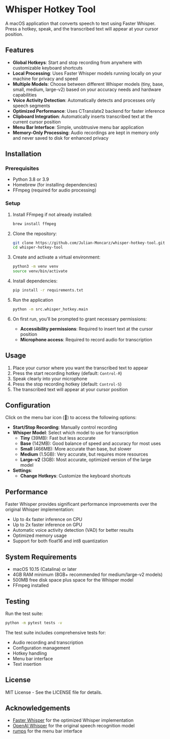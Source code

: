 # Whisper Hotkey Tool

A macOS application that converts speech to text using Faster Whisper. Press a hotkey, speak, and the transcribed text will appear at your cursor position.

## Features

- **Global Hotkeys**: Start and stop recording from anywhere with customizable keyboard shortcuts
- **Local Processing**: Uses Faster Whisper models running locally on your machine for privacy and speed
- **Multiple Models**: Choose between different Whisper models (tiny, base, small, medium, large-v2) based on your accuracy needs and hardware capabilities
- **Voice Activity Detection**: Automatically detects and processes only speech segments
- **Optimized Performance**: Uses CTranslate2 backend for faster inference
- **Clipboard Integration**: Automatically inserts transcribed text at the current cursor position
- **Menu Bar Interface**: Simple, unobtrusive menu bar application
- **Memory-Only Processing**: Audio recordings are kept in memory only and never saved to disk for enhanced privacy

## Installation

### Prerequisites

- Python 3.8 or 3.9
- Homebrew (for installing dependencies)
- FFmpeg (required for audio processing)

### Setup

1. Install FFmpeg if not already installed:
   ```bash
   brew install ffmpeg
   ```

2. Clone the repository:
   ```bash
   git clone https://github.com/Julian-Moncarz/whisper-hotkey-tool.git
   cd whisper-hotkey-tool
   ```

3. Create and activate a virtual environment:
   ```bash
   python3 -m venv venv
   source venv/bin/activate
   ```

4. Install dependencies:
   ```bash
   pip install -r requirements.txt
   ```

5. Run the application
   ```bash
   python -m src.whisper_hotkey.main
   ```

6. On first run, you'll be prompted to grant necessary permissions:
   - **Accessibility permissions**: Required to insert text at the cursor position
   - **Microphone access**: Required to record audio for transcription

## Usage

1. Place your cursor where you want the transcribed text to appear
2. Press the start recording hotkey (default: `Control-R`)
3. Speak clearly into your microphone
4. Press the stop recording hotkey (default: `Control-S`)
5. The transcribed text will appear at your cursor position

## Configuration

Click on the menu bar icon (🎤) to access the following options:

- **Start/Stop Recording**: Manually control recording
- **Whisper Model**: Select which model to use for transcription
  - **Tiny** (39MB): Fast but less accurate
  - **Base** (142MB): Good balance of speed and accuracy for most uses
  - **Small** (466MB): More accurate than base, but slower
  - **Medium** (1.5GB): Very accurate, but requires more resources
  - **Large-v2** (3GB): Most accurate, optimized version of the large model
- **Settings**:
  - **Change Hotkeys**: Customize the keyboard shortcuts

## Performance

Faster Whisper provides significant performance improvements over the original Whisper implementation:
- Up to 4x faster inference on CPU
- Up to 2x faster inference on GPU
- Automatic voice activity detection (VAD) for better results
- Optimized memory usage
- Support for both float16 and int8 quantization

## System Requirements

- macOS 10.15 (Catalina) or later
- 4GB RAM minimum (8GB+ recommended for medium/large-v2 models)
- 500MB free disk space plus space for the Whisper model
- FFmpeg installed

## Testing

Run the test suite:
```bash
python -m pytest tests -v
```

The test suite includes comprehensive tests for:
- Audio recording and transcription
- Configuration management
- Hotkey handling
- Menu bar interface
- Text insertion

## License

MIT License - See the LICENSE file for details.

## Acknowledgements

- [Faster Whisper](https://github.com/guillaumekln/faster-whisper) for the optimized Whisper implementation
- [OpenAI Whisper](https://github.com/openai/whisper) for the original speech recognition model
- [rumps](https://github.com/jaredks/rumps) for the menu bar interface
